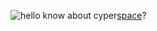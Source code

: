 ![hello](https://media.giphy.com/media/3ornk57KwDXf81rjWM/giphy.gif)
know about cyper[space](https://www.youtube.com/watch?v=bLlj_GeKniA)?
